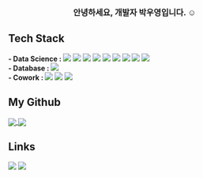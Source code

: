 

<h3 align="center">&nbsp; 안녕하세요, 개발자 박우영입니다. ☺️</h3>

<!-- ### [(포트폴리오 링크) 보러가기](https://www.notion.so/uyoung0/e1048ab701d949f9a11f14a304150045) -->

<h2 align="left">Tech Stack</h2>
<p align="left">
  <b>- Data Science : </b>
  <span><img src="https://img.shields.io/badge/Python-05122A?style=flat-square&logo=python"/></span>
  <span><img src="https://img.shields.io/badge/Matlab-990000?style=flat-square&logo=matlab"></span>
  <span><img src="https://img.shields.io/badge/Pytorch-EE4C2C?style=flat-square&logo=PyTorch&logoColor=white"></span>
  <span><img src="https://img.shields.io/badge/TensorFlow-FF6F00?style=flat-square&logo=TensorFlow&logoColor=white"></span>
  <span><img src="https://img.shields.io/badge/Java-ED8B00?style=flat-square&logo=Java"></span>
  <span><img src="https://img.shields.io/badge/Linux-FCC624?style=flat-square&logo=Linux&logoColor=white"></span>
  <span><img src="https://img.shields.io/badge/C-A8B9CC?style=flat-square&logo=C&logoColor=white"/></span>
  <span><img src="https://img.shields.io/badge/C++-00599C?style=flat-square&logo=c%2B%2B"></span>
  <span><img src="https://img.shields.io/badge/Go-00ADD8?style=flat-square&logo=Go&logoColor=white"></span>
  <br/>
  <b>- Database : </b>
  <span><img src="https://img.shields.io/badge/mysql-4479A1?style=flat-square&logo=mysql&logoColor=white"></span>
  <br/>
  <b>- Cowork : </b>
  <span><img src="https://img.shields.io/badge/-Git-05122A?style=flat&logo=git"></span>
  <span><img src="https://img.shields.io/badge/-GitHub-05122A?style=flat&logo=github"></span>
  <span><img src="https://img.shields.io/badge/-Notion-000000?style=flat&logo=notion"></span> 
</p>

<h2 align="left"> My Github </h2>
<p align="left">
  <span><a href="https://github.com/P-uyoung/github-readme-stats" target='_blank'>
    <img align="center" src="https://github-readme-stats.vercel.app/api?username=P-uyoung&show_icons=true&theme=radical&hide=issues&line_height=24&include_all_commits=True&hide_border=True" />
    </a></span>
  <span><a href="https://github.com/P-uyoung/github-readme-stats" target='_blank'>
    <img align="center" src="https://github-readme-stats.vercel.app/api/top-langs/?username=P-uyoung&layout=compact&theme=radical&langs_count=6&hide_border=True&card_width=260" />
    </a></span>
</p>

<h2 align="left">Links</h2>
<p align="left">
  <span><a href="https://p-uyoung.github.io" target='_blank'><img src="https://img.shields.io/badge/Tech%20Blog-11B48A?style=flat-square&logo=Vimeo&logoColor=white&link=https://p-uyoung.github.io"/></a></span>
  <span><a href="mailto:uyoung@snu.ac.kr"><img src="https://img.shields.io/badge/Gmail-d14836?style=flat-square&logo=Gmail&logoColor=white&link=uyoung@snu.ac.kr"/></a></span>
